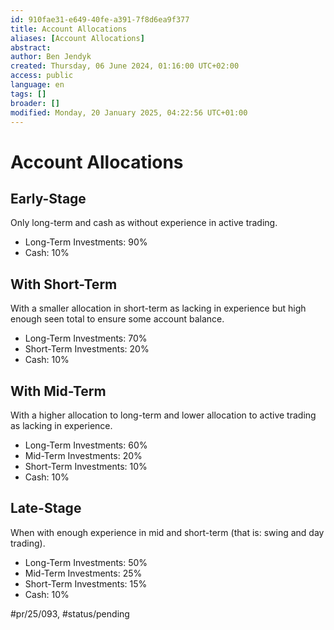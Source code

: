 ```yaml
---
id: 910fae31-e649-40fe-a391-7f8d6ea9f377
title: Account Allocations
aliases: [Account Allocations]
abstract:
author: Ben Jendyk
created: Thursday, 06 June 2024, 01:16:00 UTC+02:00
access: public
language: en
tags: []
broader: []
modified: Monday, 20 January 2025, 04:22:56 UTC+01:00
---
```


# Account Allocations

## Early-Stage

Only long-term and cash as without experience in active trading.

- Long-Term Investments: 90%
- Cash: 10%

## With Short-Term

With a smaller allocation in short-term as lacking in experience but high enough seen total to ensure some account balance.

- Long-Term Investments: 70%
- Short-Term Investments: 20%
- Cash: 10%

## With Mid-Term

With a higher allocation to long-term and lower allocation to active trading as lacking in experience.

- Long-Term Investments: 60%
- Mid-Term Investments: 20%
- Short-Term Investments: 10%
- Cash: 10%

## Late-Stage

When with enough experience in mid and short-term (that is: swing and day trading).

- Long-Term Investments: 50%
- Mid-Term Investments: 25%
- Short-Term Investments: 15%
- Cash: 10%


#pr/25/093, #status/pending